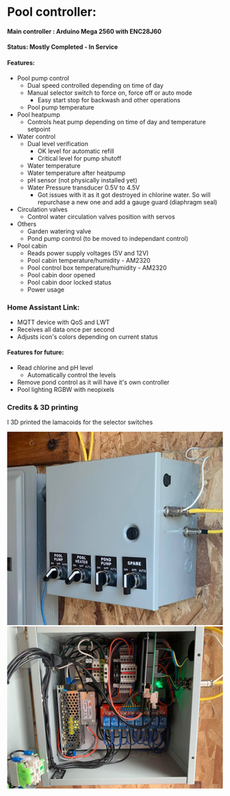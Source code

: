 # Pool controller:

#### Main controller :  Arduino Mega 2560 with ENC28J60
#### Status: Mostly Completed - In Service

#### Features:
- Pool pump control
  - Dual speed controlled depending on time of day
  - Manual selector switch to force on, force off or auto mode
    - Easy start stop for backwash and other operations
  - Pool pump temperature
- Pool heatpump
  - Controls heat pump depending on time of day and temperature setpoint
- Water control
  - Dual level verification 
    - OK level for automatic refill
    - Critical level for pump shutoff
  - Water temperature
  - Water temperature after heatpump
  - pH sensor (not physically installed yet)
  - Water Pressure transducer 0.5V to 4.5V
    - Got issues with it as it got destroyed in chlorine water. So will repurchase a new one and add a gauge guard (diaphragm seal)
- Circulation valves
  - Control water circulation valves position with servos
- Others
  - Garden watering valve
  - Pond pump control (to be moved to independant control)
- Pool cabin
  - Reads power supply voltages (5V and 12V)
  - Pool cabin temperature/humidity - AM2320
  - Pool control box temperature/humidity - AM2320
  - Pool cabin door opened
  - Pool cabin door locked status
  - Power usage

### Home Assistant Link:
- MQTT device with QoS and LWT
- Receives all data once per second
- Adjusts icon's colors depending on current status

#### Features for future:
- Read chlorine and pH level 
  - Automatically control the levels
- Remove pond control as it will have it's own controller
- Pool lighting RGBW with neopixels
  
### Credits & 3D printing
I 3D printed the lamacoids for the selector switches

![alt text](images/ControlOutZoomed.jpg "Control Box Outside")
![alt text](images/ControlInZoomed.jpg "Control Box Inside")
